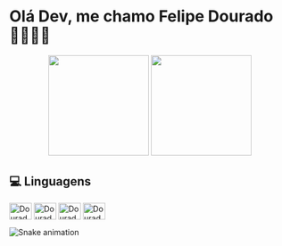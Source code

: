 # Olá Dev, me chamo Felipe Dourado👨🏻‍💻🤙

<div align="center" float="left">
 <img height="180em" src="https://github-readme-stats.vercel.app/api?username=Felipis&show_icons=true&theme=dracula&include_all_commits=true&count_private=true">
 <img height="180em" src="https://github-readme-stats.vercel.app/api/top-langs/?username=Felipis&layout=compact&langs_count=7&theme=dracula"/>
 
 <br/>
 </div>
 
 ## 💻 Linguagens
 <div  style="display: inline_block">
<img align="center" alt="Dourado-HTML" height="30" width="40" src="https://cdn.jsdelivr.net/gh/devicons/devicon/icons/html5/html5-original.svg" />
<img align="center" alt="Dourado-JS" height="30" width="40" src="https://cdn.jsdelivr.net/gh/devicons/devicon/icons/javascript/javascript-plain.svg" />
<img align="center" alt="Dourado-JAVA" height="30" width="40" src="https://cdn.jsdelivr.net/gh/devicons/devicon/icons/java/java-plain-wordmark.svg" />
<img align="center" alt="Dourado-React" height="30" width="40" src="https://cdn.jsdelivr.net/gh/devicons/devicon/icons/react/react-original.svg" />
 
           
 
 </div>
 
  ![Snake animation](https://github.com/Felipis/Felipis/blob/output/github-contribution-grid-snake.svg)
 
 
